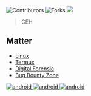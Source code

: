 
![Contributors](https://img.shields.io/github/contributors/zero0xy/zero?color=dark-green) ![Forks](https://img.shields.io/github/forks/zero0xy/zero?style=social) ![](https://img.shields.io/github/followers/{username}.svg?style=social&label=Follow&maxAge=2592000)
> CEH  

## Matter
* [Linux](https://github.com/zero0xy/linux)
* [Termux](https://github.com/zero0xy/)
* [Digital Forensic](https://github.com/zero0xy/)
* [Bug Bounty Zone](https://github.com/zero0xy/)

<a href="https://developer.android.com" target="_blank" rel="noreferrer"> <img src="https://img.shields.io/badge/WhatsApp-25D366?style=for-the-badge&logo=whatsapp&logoColor=white" alt="android"/> </a> <a href="https://developer.android.com" target="_blank" rel="noreferrer"> <img src="https://img.shields.io/badge/Telegram-2CA5E0?style=for-the-badge&logo=telegram&logoColor=white" alt="android"/> </a> <a href="https://developer.android.com" target="_blank" rel="noreferrer"> <img src="https://img.shields.io/badge/Ko--fi-F16061?style=for-the-badge&logo=ko-fi&logoColor=white" alt="android"/> </a>


